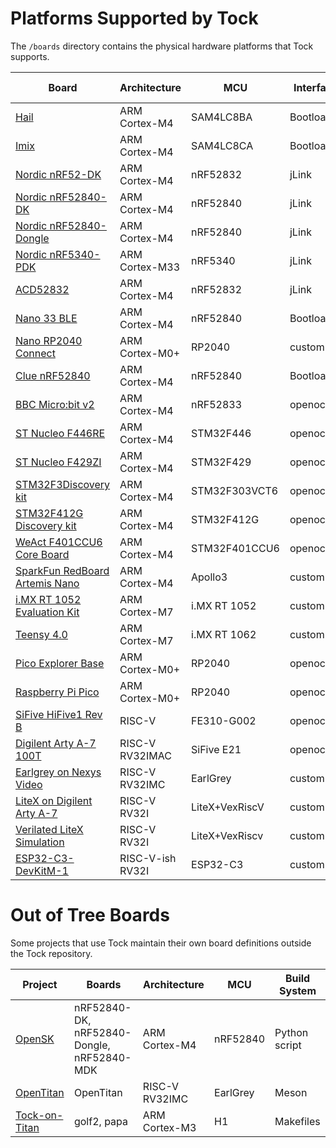 Platforms Supported by Tock
===========================

The `/boards` directory contains the physical hardware platforms
that Tock supports.

| Board                                                                | Architecture    | MCU            | Interface  | App deployment | QEMU Support? |
|----------------------------------------------------------------------|-----------------|----------------|------------|----------------|---------------|
| [Hail](hail/README.md)                                               | ARM Cortex-M4   | SAM4LC8BA      | Bootloader | tockloader     | No            |
| [Imix](imix/README.md)                                               | ARM Cortex-M4   | SAM4LC8CA      | Bootloader | tockloader     | No            |
| [Nordic nRF52-DK](nordic/nrf52dk/README.md)                          | ARM Cortex-M4   | nRF52832       | jLink      | tockloader     | No            |
| [Nordic nRF52840-DK](nordic/nrf52840dk/README.md)                    | ARM Cortex-M4   | nRF52840       | jLink      | tockloader     | No            |
| [Nordic nRF52840-Dongle](nordic/nrf52840_dongle/README.md)           | ARM Cortex-M4   | nRF52840       | jLink      | tockloader     | No            |
| [Nordic nRF5340-PDK](nordic/nrf5340pdk/README.md)                    | ARM Cortex-M33  | nRF5340        | jLink      | tockloader     | No            |
| [ACD52832](acd52832/README.md)                                       | ARM Cortex-M4   | nRF52832       | jLink      | tockloader     | No            |
| [Nano 33 BLE](nano33ble/README.md)                                   | ARM Cortex-M4   | nRF52840       | Bootloader | tockloader     | No            |
| [Nano RP2040 Connect](nano_rp2040_connect/README.md)                 | ARM Cortex-M0+  | RP2040         | custom     | custom         | No            |
| [Clue nRF52840](clue_nrf52840/README.md)                             | ARM Cortex-M4   | nRF52840       | Bootloader | tockloader     | No            |
| [BBC Micro:bit v2](microbit_v2/README.md)                            | ARM Cortex-M4   | nRF52833       | openocd    | tockloader     | No            |
| [ST Nucleo F446RE](nucleo_f446re/README.md)                          | ARM Cortex-M4   | STM32F446      | openocd    | custom         | #1827         |
| [ST Nucleo F429ZI](nucleo_f429zi/README.md)                          | ARM Cortex-M4   | STM32F429      | openocd    | custom         | #1827         |
| [STM32F3Discovery kit](stm32f3discovery/README.md)                   | ARM Cortex-M4   | STM32F303VCT6  | openocd    | custom         | #1827         |
| [STM32F412G Discovery kit](stm32f412gdiscovery/README.md)            | ARM Cortex-M4   | STM32F412G     | openocd    | custom         | #1827         |
| [WeAct F401CCU6 Core Board](weact_f401ccu6/README.md)                | ARM Cortex-M4   | STM32F401CCU6  | openocd    | custom         | No            |
| [SparkFun RedBoard Artemis Nano](redboard_artemis_nano/README.md)    | ARM Cortex-M4   | Apollo3        | custom     | custom         | No            |
| [i.MX RT 1052 Evaluation Kit](imxrt1050-evkb/README.md)              | ARM Cortex-M7   | i.MX RT 1052   | custom     | custom         | No            |
| [Teensy 4.0](teensy40/README.md)                                     | ARM Cortex-M7   | i.MX RT 1062   | custom     | custom         | No            |
| [Pico Explorer Base](pico_explorer_base/README.md)                   | ARM Cortex-M0+  | RP2040         | openocd    | openocd        | No            |
| [Raspberry Pi Pico](raspberry_pi_pico/README.md)                     | ARM Cortex-M0+  | RP2040         | openocd    | openocd        | No            |
| [SiFive HiFive1 Rev B](hifive1/README.md)                            | RISC-V          | FE310-G002     | openocd    | tockloader     | Yes (5.1)     |
| [Digilent Arty A-7 100T](arty_e21/README.md)                         | RISC-V RV32IMAC | SiFive E21     | openocd    | tockloader     | No            |
| [Earlgrey on Nexys Video](earlgrey-nexysvideo/README.md)             | RISC-V RV32IMC  | EarlGrey       | custom     | custom         | Yes (5.1)     |
| [LiteX on Digilent Arty A-7](litex/arty/README.md)                   | RISC-V RV32I    | LiteX+VexRiscV | custom     | custom         | No            |
| [Verilated LiteX Simulation](litex/sim/README.md)                    | RISC-V RV32I    | LiteX+VexRiscv | custom     | custom         | No            |
| [ESP32-C3-DevKitM-1](esp32-c3-devkitM-1/README.md)                   | RISC-V-ish RV32I| ESP32-C3       | custom     | custom         | No            |

# Out of Tree Boards

Some projects that use Tock maintain their own board definitions outside the
Tock repository.

| Project                                                  | Boards                                     | Architecture   | MCU      | Build System  |
|----------------------------------------------------------|--------------------------------------------|----------------|----------|---------------|
| [OpenSK](https://github.com/google/opensk)               | nRF52840-DK, nRF52840-Dongle, nRF52840-MDK | ARM Cortex-M4  | nRF52840 | Python script |
| [OpenTitan](https://github.com/lowrisc/opentitan)        | OpenTitan                                  | RISC-V RV32IMC | EarlGrey | Meson         |
| [Tock-on-Titan](https://github.com/google/tock-on-titan) | golf2, papa                                | ARM Cortex-M3  | H1       | Makefiles     |
